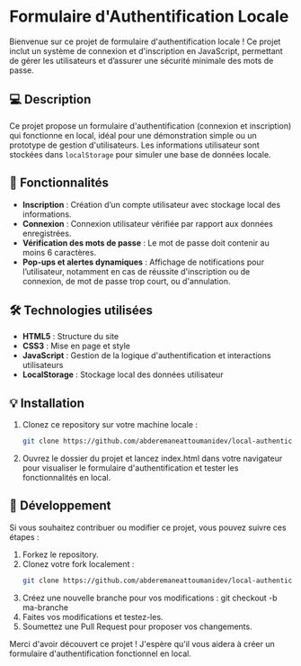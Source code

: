 # Formulaire d'Authentification Locale

Bienvenue sur ce projet de formulaire d'authentification locale ! Ce projet inclut un système de connexion et d'inscription en JavaScript, permettant de gérer les utilisateurs et d’assurer une sécurité minimale des mots de passe. 

## 💻 Description

Ce projet propose un formulaire d'authentification (connexion et inscription) qui fonctionne en local, idéal pour une démonstration simple ou un prototype de gestion d'utilisateurs. Les informations utilisateur sont stockées dans `localStorage` pour simuler une base de données locale. 

## 🚀 Fonctionnalités

- **Inscription** : Création d’un compte utilisateur avec stockage local des informations.
- **Connexion** : Connexion utilisateur vérifiée par rapport aux données enregistrées.
- **Vérification des mots de passe** : Le mot de passe doit contenir au moins 6 caractères.
- **Pop-ups et alertes dynamiques** : Affichage de notifications pour l’utilisateur, notamment en cas de réussite d'inscription ou de connexion, de mot de passe trop court, ou d'annulation.

## 🛠️ Technologies utilisées

- **HTML5** : Structure du site
- **CSS3** : Mise en page et style
- **JavaScript** : Gestion de la logique d'authentification et interactions utilisateurs
- **LocalStorage** : Stockage local des données utilisateur

## 💡 Installation

1. Clonez ce repository sur votre machine locale :
   ```bash
   git clone https://github.com/abderemaneattoumanidev/local-authentication-form.git
   
2. Ouvrez le dossier du projet et lancez index.html dans votre navigateur pour visualiser le formulaire d'authentification et tester les fonctionnalités en local.

## 🔧 Développement
Si vous souhaitez contribuer ou modifier ce projet, vous pouvez suivre ces étapes :

1. Forkez le repository.
2. Clonez votre fork localement :
   ```bash
   git clone https://github.com/abderemaneattoumanidev/local-authentication-form.git
4. Créez une nouvelle branche pour vos modifications :
git checkout -b ma-branche
5. Faites vos modifications et testez-les.
6. Soumettez une Pull Request pour proposer vos changements.

Merci d'avoir découvert ce projet ! J'espère qu'il vous aidera à créer un formulaire d'authentification fonctionnel en local.
